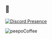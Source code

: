 ## 👋

[![Discord Presence](https://lanyard.cnrad.dev/api/175689556757053440?hideDiscrim=true)](#)

![peepoCoffee](https://cdn.betterttv.net/emote/61d7339206fd6a9f5bdfa1c3/3x)

<!--
**SealGitHub/SealGitHub** is a ✨ _special_ ✨ repository because its `README.md` (this file) appears on your GitHub profile.

Here are some ideas to get you started:

- 🔭 I’m currently working on ...
- 🌱 I’m currently learning ...
- 👯 I’m looking to collaborate on ...
- 🤔 I’m looking for help with ...
- 💬 Ask me about ...
- 📫 How to reach me: ...
- 😄 Pronouns: ...
- ⚡ Fun fact: ...
-->
